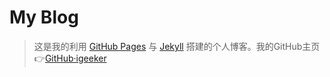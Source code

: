 # My Blog

> 这是我的利用 <a href="https://pages.github.com/">GitHub Pages</a> 与 <a href="http://jekyll.com.cn/">Jekyll</a> 搭建的个人博客。我的GitHub主页👉<a href="https://github.com/igeeker">GitHub·igeeker</a>

